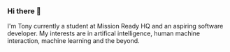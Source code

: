 ### Hi there 👋

I'm Tony currently a student at Mission Ready HQ and an aspiring software developer. My interests are in artifical intelligence, human machine interaction, machine learning and the beyond.
